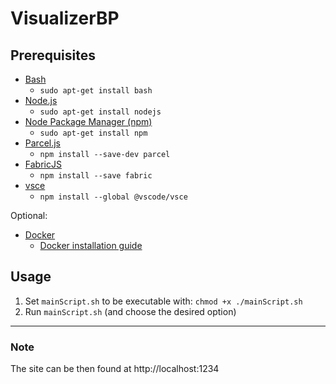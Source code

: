 # VisualizerBP

## Prerequisites
- [Bash](https://www.gnu.org/software/bash/)
  - `sudo apt-get install bash`
- [Node.js](https://nodejs.org/en)
  - `sudo apt-get install nodejs`
- [Node Package Manager (npm)](https://www.npmjs.com/)
  - `sudo apt-get install npm`
- [Parcel.js](https://parceljs.org/)
  - `npm install --save-dev parcel`
- [FabricJS](http://www.fabricjs.com/)
  - `npm install --save fabric`
- [vsce](https://github.com/microsoft/vscode-vsce)
  - `npm install --global @vscode/vsce`

Optional:
- [Docker](https://www.docker.com/)
  - [Docker installation guide](https://docs.docker.com/engine/install/ubuntu/)

## Usage
1. Set `mainScript.sh` to be executable with: `chmod +x ./mainScript.sh`
2. Run `mainScript.sh` (and choose the desired option)

___
### Note
The site can be then found at http://localhost:1234
